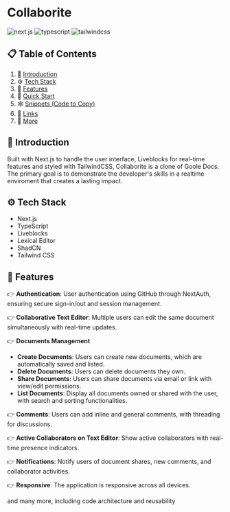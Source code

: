 # Collaborite

![next.js](https://img.shields.io/badge/-Next_JS-black?style=for-the-badge&logoColor=white&logo=nextdotjs&color=61DAFB)
![typescript](https://img.shields.io/badge/-TypeScript-black?style=for-the-badge&logoColor=white&logo=typescript&color=3178C6)
![tailwindcss](https://img.shields.io/badge/-Tailwind_CSS-black?style=for-the-badge&logoColor=white&logo=tailwindcss&color=06B6D4)

## 📋 Table of Contents

1. 🤖 [Introduction](#introduction)
2. ⚙️ [Tech Stack](#tech-stack)
3. 🔋 [Features](#features)
4. 🤸 [Quick Start](#quick-start)
5. 🕸️ [Snippets (Code to Copy)](#snippets)
6. 🔗 [Links](#links)
7. 🚀 [More](#more)

## 🤖 Introduction

Built with Next.js to handle the user interface, Liveblocks for real-time features and styled with TailwindCSS, Collaborite is a clone of Goole Docs. The primary goal is to demonstrate the developer's skills in a realtime enviroment that creates a lasting impact.

## ⚙️ Tech Stack

- Next.js
- TypeScript
- Liveblocks
- Lexical Editor
- ShadCN
- Tailwind CSS

## 🔋 Features

👉 **Authentication**: User authentication using GitHub through NextAuth, ensuring secure sign-in/out and session management.

👉 **Collaborative Text Editor**: Multiple users can edit the same document simultaneously with real-time updates.

👉 **Documents Management**

- **Create Documents**: Users can create new documents, which are automatically saved and listed.
- **Delete Documents**: Users can delete documents they own.
- **Share Documents**: Users can share documents via email or link with view/edit permissions.
- **List Documents**: Display all documents owned or shared with the user, with search and sorting functionalities.

👉 **Comments**: Users can add inline and general comments, with threading for discussions.

👉 **Active Collaborators on Text Editor**: Show active collaborators with real-time presence indicators.

👉 **Notifications**: Notify users of document shares, new comments, and collaborator activities.

👉 **Responsive**: The application is responsive across all devices.

and many more, including code architecture and reusability

#
